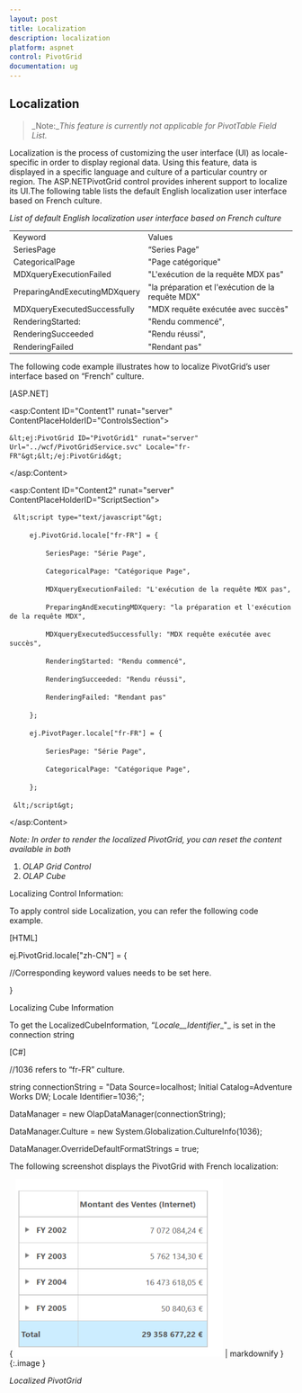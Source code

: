 ```yaml
---
layout: post
title: Localization
description: localization
platform: aspnet
control: PivotGrid
documentation: ug
---
```


## Localization

> _Note:__This feature is currently not applicable for PivotTable Field List._

Localization is the process of customizing the user interface (UI) as locale-specific in order to display regional data. Using this feature, data is displayed in a specific language and culture of a particular country or region. The ASP.NETPivotGrid control provides inherent support to localize its UI.The following table lists the default English localization user interface based on French culture. 

_List of default English localization user interface based on French culture_

<table>
<tr>
<td>
Keyword</td><td>
Values</td></tr>
<tr>
<td>
SeriesPage</td><td>
“Series Page”</td></tr>
<tr>
<td>
CategoricalPage</td><td>
"Page catégorique"</td></tr>
<tr>
<td>
MDXqueryExecutionFailed</td><td>
"L'exécution de la requête MDX pas"</td></tr>
<tr>
<td>
PreparingAndExecutingMDXquery</td><td>
"la préparation et l'exécution de la requête MDX"</td></tr>
<tr>
<td>
MDXqueryExecutedSuccessfully</td><td>
"MDX requête exécutée avec succès"</td></tr>
<tr>
<td>
RenderingStarted:</td><td>
"Rendu commencé",</td></tr>
<tr>
<td>
RenderingSucceeded</td><td>
"Rendu réussi",</td></tr>
<tr>
<td>
RenderingFailed</td><td>
"Rendant pas"</td></tr>
</table>


The following code example illustrates how to localize PivotGrid’s user interface based on “French” culture.



[ASP.NET] 

&lt;asp:Content ID="Content1" runat="server" ContentPlaceHolderID="ControlsSection"&gt;

    &lt;ej:PivotGrid ID="PivotGrid1" runat="server" Url="../wcf/PivotGridService.svc" Locale="fr-FR"&gt;&lt;/ej:PivotGrid&gt;

&lt;/asp:Content&gt;



&lt;asp:Content ID="Content2" runat="server" ContentPlaceHolderID="ScriptSection"&gt;

     &lt;script type="text/javascript"&gt;

         ej.PivotGrid.locale["fr-FR"] = {

             SeriesPage: "Série Page",

             CategoricalPage: "Catégorique Page",

             MDXqueryExecutionFailed: "L'exécution de la requête MDX pas",

             PreparingAndExecutingMDXquery: "la préparation et l'exécution de la requête MDX",

             MDXqueryExecutedSuccessfully: "MDX requête exécutée avec succès",

             RenderingStarted: "Rendu commencé",

             RenderingSucceeded: "Rendu réussi",

             RenderingFailed: "Rendant pas"

         };

         ej.PivotPager.locale["fr-FR"] = {

             SeriesPage: "Série Page",

             CategoricalPage: "Catégorique Page",

         };

     &lt;/script&gt;

&lt;/asp:Content&gt;





_Note: In order to render the localized PivotGrid, you can reset the content available in both_

1. _OLAP Grid Control_
2. _OLAP Cube_

Localizing Control Information: 

To apply control side Localization, you can refer the following code example.

[HTML]

ej.PivotGrid.locale["zh-CN"] = {

//Corresponding keyword values needs to be set here.

} 

Localizing Cube Information

To get the LocalizedCubeInformation, “_Locale__Identifier__"_ is set in the connection string



[C#]

//1036 refers to “fr-FR” culture.

string connectionString = "Data Source=localhost; Initial Catalog=Adventure Works DW; Locale Identifier=1036;";

DataManager = new OlapDataManager(connectionString);

DataManager.Culture = new System.Globalization.CultureInfo(1036);

DataManager.OverrideDefaultFormatStrings = true;



The following screenshot displays the PivotGrid with French localization:

{ ![](Localization_images/Localization_img1.png) | markdownify }
{:.image }


_Localized PivotGrid_

